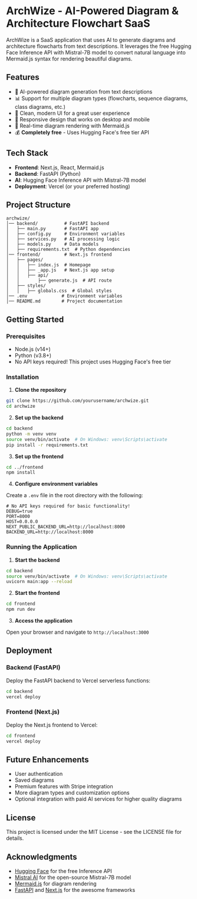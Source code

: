 # ArchWize - AI-Powered Diagram & Architecture Flowchart SaaS

ArchWize is a SaaS application that uses AI to generate diagrams and architecture flowcharts from text descriptions. It leverages the free Hugging Face Inference API with Mistral-7B model to convert natural language into Mermaid.js syntax for rendering beautiful diagrams.

## Features

- 🧠 AI-powered diagram generation from text descriptions
- 📊 Support for multiple diagram types (flowcharts, sequence diagrams, class diagrams, etc.)
- 🎨 Clean, modern UI for a great user experience
- 📱 Responsive design that works on desktop and mobile
- 🔄 Real-time diagram rendering with Mermaid.js
- 💰 **Completely free** - Uses Hugging Face's free tier API

## Tech Stack

- **Frontend**: Next.js, React, Mermaid.js
- **Backend**: FastAPI (Python)
- **AI**: Hugging Face Inference API with Mistral-7B model
- **Deployment**: Vercel (or your preferred hosting)

## Project Structure

```
archwize/
│── backend/          # FastAPI backend
│   ├── main.py       # FastAPI app
│   ├── config.py     # Environment variables
│   ├── services.py   # AI processing logic
│   ├── models.py     # Data models
│   ├── requirements.txt  # Python dependencies
│── frontend/         # Next.js frontend
│   ├── pages/
│   │   ├── index.js  # Homepage
│   │   ├── _app.js   # Next.js app setup
│   │   ├── api/
│   │       ├── generate.js  # API route
│   ├── styles/
│   │   ├── globals.css  # Global styles
│── .env             # Environment variables
│── README.md        # Project documentation
```

## Getting Started

### Prerequisites

- Node.js (v14+)
- Python (v3.8+)
- No API keys required! This project uses Hugging Face's free tier

### Installation

1. **Clone the repository**

```bash
git clone https://github.com/yourusername/archwize.git
cd archwize
```

2. **Set up the backend**

```bash
cd backend
python -m venv venv
source venv/bin/activate  # On Windows: venv\Scripts\activate
pip install -r requirements.txt
```

3. **Set up the frontend**

```bash
cd ../frontend
npm install
```

4. **Configure environment variables**

Create a `.env` file in the root directory with the following:

```
# No API keys required for basic functionality!
DEBUG=true
PORT=8000
HOST=0.0.0.0
NEXT_PUBLIC_BACKEND_URL=http://localhost:8000
BACKEND_URL=http://localhost:8000
```

### Running the Application

1. **Start the backend**

```bash
cd backend
source venv/bin/activate  # On Windows: venv\Scripts\activate
uvicorn main:app --reload
```

2. **Start the frontend**

```bash
cd frontend
npm run dev
```

3. **Access the application**

Open your browser and navigate to `http://localhost:3000`

## Deployment

### Backend (FastAPI)

Deploy the FastAPI backend to Vercel serverless functions:

```bash
cd backend
vercel deploy
```

### Frontend (Next.js)

Deploy the Next.js frontend to Vercel:

```bash
cd frontend
vercel deploy
```

## Future Enhancements

- User authentication
- Saved diagrams
- Premium features with Stripe integration
- More diagram types and customization options
- Optional integration with paid AI services for higher quality diagrams

## License

This project is licensed under the MIT License - see the LICENSE file for details.

## Acknowledgments

- [Hugging Face](https://huggingface.co/) for the free Inference API
- [Mistral AI](https://mistral.ai/) for the open-source Mistral-7B model
- [Mermaid.js](https://mermaid-js.github.io/mermaid/) for diagram rendering
- [FastAPI](https://fastapi.tiangolo.com/) and [Next.js](https://nextjs.org/) for the awesome frameworks